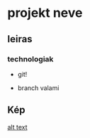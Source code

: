 # projekt neve

## leiras

### technologiak

- git!

- branch valami

## Kép

[alt text](screen.png)